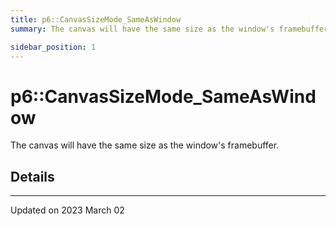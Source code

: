 ```yaml
---
title: p6::CanvasSizeMode_SameAsWindow
summary: The canvas will have the same size as the window's framebuffer. 

sidebar_position: 1
---
```


# p6::CanvasSizeMode_SameAsWindow



The canvas will have the same size as the window's framebuffer. 

## Details
-------------------------------

Updated on 2023 March 02